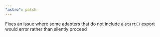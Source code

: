 ```yaml
---
"astro": patch
---
```


Fixes an issue where some adapters that do not include a `start()` export would error rather than silently proceed
